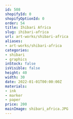 ```yaml
---
id: 508
shopifyId: 0
shopifyOptionId: 0
order: 54
title: Іhibari Africa
slug: іhibari-africa
url: art-works/shibari-africa
aliases:
- art-works/shibari-africa
categories:
- shibari
- graphics
inStock: false
isVisible: false
height: 40
width: 30
date: 2022-01-01T00:00:00Z
materials:
- ink
- marker
- paper
price: 200
mainImage: shibari_africa.JPG
---
```

